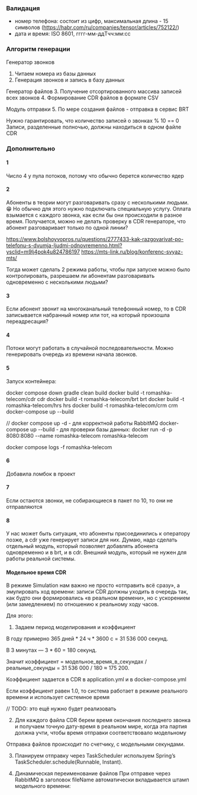 ### Валидация

- номер телефона: состоит из цифр, максимальная длина - 15 символов (https://habr.com/ru/companies/tensor/articles/752122/)
- дата и время: ISO 8601, гггг-мм-ддTчч:мм:сс

### Алгоритм генерации

Генератор звонков
1. Читаем номера из базы данных
2. Генерация звонков и запись в базу данных

Генератор файлов
3. Получение отсортированного массива записей всех звонков
4. Формирование CDR файлов в формате CSV

Модуль отправки
5. По мере создания файлов - отправка в сервис BRT

Нужно гарантировать, что количество записей о звонках % 10 == 0
Записи, разделенные полночью, должны находиться в одном файле CDR

### Дополнительно

#### 1

Число 4 у пула потоков, потому что обычно берется количество ядер

#### 2

Абоненты в теории могут разговаривать сразу с несколькими людьми. 😁 Но обычно для этого нужно подключать специальную услугу. Оплата взымается с каждого звонка, как если бы они происходили в разное время.
Получается, можно не делать проверку в CDR генераторе, что абонент разговаривает только по одной линии?

https://www.bolshoyvopros.ru/questions/2777433-kak-razgovarivat-po-telefonu-s-dvumja-ljudmi-odnovremenno.html?ysclid=m9lj4pok4u824786197
https://mts-link.ru/blog/konferenc-svyaz-mts/

Тогда может сделать 2 режима работы, чтобы при запуске можно было контролировать, разрешаем ли абонентам разговаривать одновременно с несколькими людьми?

#### 3

Если абонент звонит на многоканальный телефонный номер, то в CDR записывается набранный номер или тот, на который произошла переадресация?

#### 4 

Потоки могут работать в случайной последовательности.
Можно генерировать очередь из времени начала звонков.

#### 5

Запуск контейнера:

docker compose down
gradle clean build
docker build -t romashka-telecom/cdr cdr
docker build -t romashka-telecom/brt brt
docker build -t romashka-telecom/hrs hrs
docker build -t romashka-telecom/crm crm
docker-compose up --build

// docker compose up -d
    - для корректной работы RabbitMQ
docker-compose up --build
    - для проверки базы данных:
docker run -d -p 8080:8080 --name romashka-telecom romashka-telecom

docker compose logs -f romashka-telecom

#### 6

Добавила ломбок в проект

#### 7

Если остаются звонки, не собирающиеся в пакет по 10, то они не отправляются

#### 8

У нас может быть ситуация, что абоненты присоединились к оператору позже, а 
cdr уже генерирует записи для них.
Думаю, надо сделать отдельный модуль, который позволяет добавлять абонента
одновременно и в brt, и в cdr. Внешний модуль, который не нужен для работы
реальной системы.

#### Модельное время CDR

В режиме Simulation нам важно не просто «отправить всё сразу», а эмулировать ход времени: записи CDR должны уходить в очередь так, как будто они формировались «в реальном времени», но с ускорением (или замедлением) по отношению к реальному ходу часов.

Для этого:
1. Задаем период моделирования и коэффициент

В году примерно 365 дней * 24 ч * 3600 с = 31 536 000 секунд.

В 3 минутах — 3 * 60 = 180 секунд.

Значит коэффициент = модельное_время_в_секундах / реальные_секунды = 31 536 000 / 180 ≈ 175 200.

Коэффициент задается в CDR в application.yml
и в docker-compose.yml

Если коэффициент равен 1.0, то система работает
в режиме реального времени и использует системное время

// TODO: это ещё нужно будет реализовать

2. Для каждого файла CDR берем время 
окончания последнего звонка
и получаем точную дату-время в реальном мире,
когда эта партия должна учти, чтобы
время отправки соответствовало модельному

Отправка файлов происходит по счетчику,
с модельными секундами.

3. Планируем отправку через TaskScheduler
   используем Spring’s TaskScheduler.schedule(Runnable, Instant).

4. Динамическая переименование файлов
   При отправке через RabbitMQ в заголовок fileName автоматически вкладывается штамп модельного времени:

   
